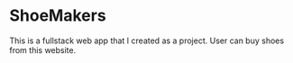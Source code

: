 # ShoeMakers
This is a fullstack web app that I created as a project. User can buy shoes from this website.
